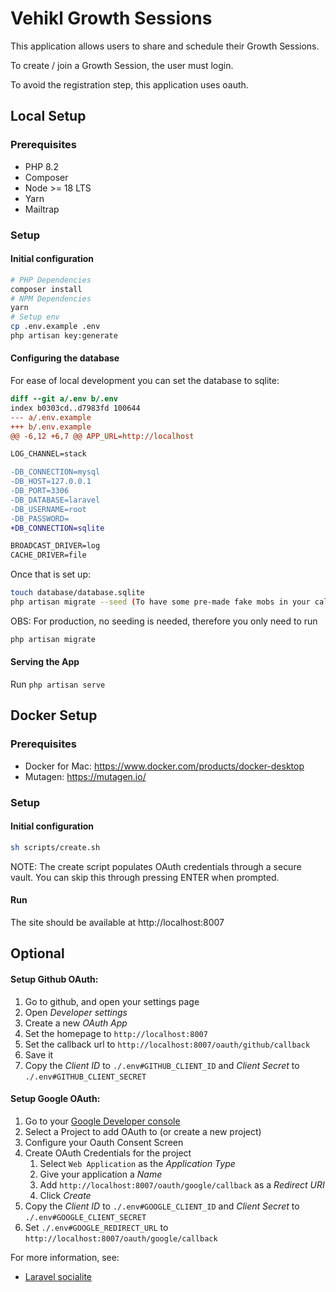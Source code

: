 # Vehikl Growth Sessions

This application allows users to share and schedule their Growth Sessions.

To create / join a Growth Session, the user must login.

To avoid the registration step, this application uses oauth. 

## Local Setup

### Prerequisites

 - PHP 8.2
 - Composer
 - Node >= 18 LTS
 - Yarn
 - Mailtrap

### Setup

#### Initial configuration

```sh
# PHP Dependencies
composer install
# NPM Dependencies
yarn
# Setup env
cp .env.example .env
php artisan key:generate
```

#### Configuring the database

For ease of local development you can set the database to sqlite:

```diff
diff --git a/.env b/.env
index b0303cd..d7983fd 100644
--- a/.env.example
+++ b/.env.example
@@ -6,12 +6,7 @@ APP_URL=http://localhost

LOG_CHANNEL=stack

-DB_CONNECTION=mysql
-DB_HOST=127.0.0.1
-DB_PORT=3306
-DB_DATABASE=laravel
-DB_USERNAME=root
-DB_PASSWORD=
+DB_CONNECTION=sqlite

BROADCAST_DRIVER=log
CACHE_DRIVER=file
```

Once that is set up:

```sh
touch database/database.sqlite
php artisan migrate --seed (To have some pre-made fake mobs in your calendar)
```

OBS: For production, no seeding is needed, therefore you only need to run
```sh
php artisan migrate
```
#### Serving the App

Run
`php artisan serve`

## Docker Setup

### Prerequisites

 - Docker for Mac: https://www.docker.com/products/docker-desktop
 - Mutagen: https://mutagen.io/

### Setup

#### Initial configuration

```sh
sh scripts/create.sh
```

NOTE: The create script populates OAuth credentials through a secure vault. You can skip this through pressing ENTER when prompted.


#### Run

The site should be available at http://localhost:8007


## Optional

#### Setup Github OAuth:

1. Go to github, and open your settings page
2. Open *Developer settings*
3. Create a new *OAuth App*
4. Set the homepage to `http://localhost:8007`
5. Set the callback url to `http://localhost:8007/oauth/github/callback`
6. Save it
7. Copy the *Client ID* to `./.env#GITHUB_CLIENT_ID` and *Client Secret* to `./.env#GITHUB_CLIENT_SECRET`

#### Setup Google OAuth:

1. Go to your [Google Developer console](https://console.developers.google.com)
2. Select a Project to add OAuth to (or create a new project)
3. Configure your Oauth Consent Screen
4. Create OAuth Credentials for the project
    1. Select `Web Application` as the _Application Type_
    2. Give your application a _Name_
    3. Add `http://localhost:8007/oauth/google/callback` as a _Redirect URI_
    4. Click _Create_
5. Copy the *Client ID* to `./.env#GOOGLE_CLIENT_ID` and *Client Secret* to `./.env#GOOGLE_CLIENT_SECRET`
6. Set `./.env#GOOGLE_REDIRECT_URL` to `http://localhost:8007/oauth/google/callback`

For more information, see:
 - [Laravel socialite](https://laravel.com/docs/7.x/socialite#configuration)

